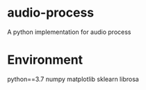 # audio-process
A python implementation for audio process

# Environment

python==3.7
numpy
matplotlib
sklearn
librosa
